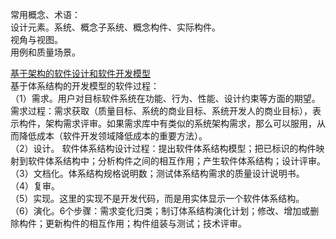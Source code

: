常用概念、术语：  
设计元素。系统、概念子系统、概念构件、实际构件。  
视角与视图。  
用例和质量场景。  

[基于架构的软件设计和软件开发模型](https://www.cnblogs.com/callbin/p/16665919.html)  
基于体系结构的开发模型的软件过程：  
（1）需求。用户对目标软件系统在功能、行为、性能、设计约束等方面的期望。需求过程：需求获取（质量目标、系统的商业目标、系统开发人的商业目标），表示构件，架构需求评审。如果需求库中有类似的系统架构需求，那么可以服用，从而降低成本（软件开发领域降低成本的重要方法）。  
（2）设计。  软件体系结构设计过程：提出软件体系结构模型；把已标识的构件映射到软件体系结构中；分析构件之间的相互作用；产生软件体系结构；设计评审。  
（3）文档化。体系结构规格说明数；测试体系结构需求的质量设计说明书。  
（4）复审。  
（5）实现。这里的实现不是开发代码，而是用实体显示一个软件体系结构。  
（6）演化。6个步骤：需求变化归类；制订体系结构演化计划；修改、增加或删除构件；更新构件的相互作用；构件组装与测试；技术评审。  

